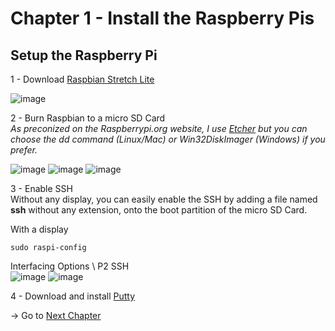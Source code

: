 # Chapter 1 - Install the Raspberry Pis


## Setup the Raspberry Pi

1 - Download [Raspbian Stretch Lite](https://www.raspberrypi.org/downloads/raspbian/)

![image](https://github.com/estelle-a/ServerlessConf2018-Workshop-OpenFaas/blob/master/images/01-001.jpg)

2 - Burn Raspbian to a micro SD Card  
_As preconized on the Raspberrypi.org website, I use [Etcher](https://etcher.io/) but you can choose the dd command (Linux/Mac) or Win32DiskImager (Windows) if you prefer._

![image](https://github.com/estelle-a/ServerlessConf2018-Workshop-OpenFaas/blob/master/images/01-002.jpg)
![image](https://github.com/estelle-a/ServerlessConf2018-Workshop-OpenFaas/blob/master/images/01-003.jpg)
![image](https://github.com/estelle-a/ServerlessConf2018-Workshop-OpenFaas/blob/master/images/01-004.jpg)

3 - Enable SSH  
Without any display, you can easily enable the SSH by adding a file named **ssh** without any extension, onto the boot partition of the micro SD Card.

With a display
```
sudo raspi-config
```
Interfacing Options \ P2 SSH  
![image](https://github.com/estelle-a/ServerlessConf2018-Workshop-OpenFaas/blob/master/images/01-005.jpg)
![image](https://github.com/estelle-a/ServerlessConf2018-Workshop-OpenFaas/blob/master/images/01-006.jpg)

4 - Download and install [Putty](https://www.putty.org/)

  
-> Go to [Next Chapter](https://github.com/estelle-a/ServerlessConf2018-Workshop-OpenFaas/blob/master/02-Setup-network.md)
